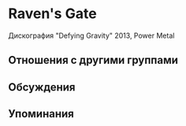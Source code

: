 # Raven's Gate

Дискография
"Defying Gravity" 2013, Power Metal

## Отношения с другими группами


## Обсуждения


## Упоминания

